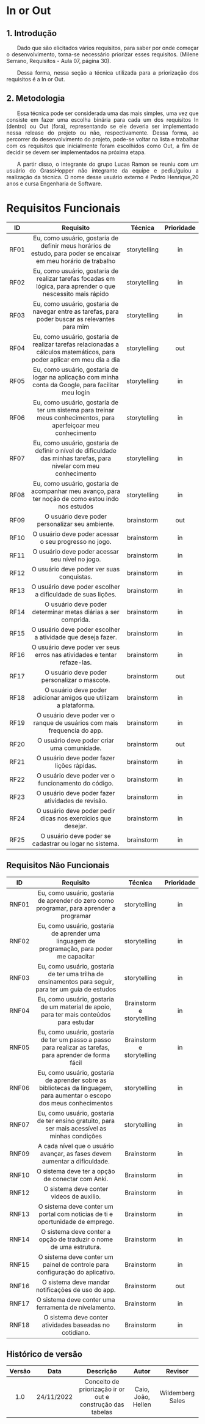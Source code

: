 # In or Out

## 1. Introdução
<p align="justify">&emsp;&emsp;Dado que são elicitados vários requisitos, para saber por onde começar o desenvolvimento, torna-se necessário priorizar esses requisitos. (Milene Serrano, Requisitos - Aula 07, página 30).</p>

<p align="justify">&emsp;&emsp;Dessa forma, nessa seção a técnica utilizada para a priorização dos requisitos é a In or Out.</p>

## 2. Metodologia
<p align="justify">&emsp;&emsp;Essa técnica pode ser considerada uma das mais simples, uma vez que consiste em fazer uma escolha binária para cada um dos requisitos In (dentro) ou Out (fora), representando se ele deveria ser implementado nessa release do projeto ou não, respectivamente. Dessa forma, ao percorrer do desenvolvimento do projeto, pode-se voltar na lista e trabalhar com os requisitos que inicialmente foram escolhidos como Out, a fim de decidir se devem ser implementados na próxima etapa.</p>

<p align="justify">&emsp;&emsp;A partir disso, o integrante do grupo Lucas Ramon se reuniu com um usuário do GrassHopper não integrante da equipe e pediu/guiou a realização da técnica. O nome desse usuário externo é Pedro Henrique,20 anos e cursa Engenharia de Software.</p>


# Requisitos Funcionais

|     ID     |                                                         Requisito                                                         |  Técnica  | Prioridade |
| :--------: | :-----------------------------------------------------------------------------------------------------------------------: |:---------:| :--------: |
| RF01 |Eu, como usuário, gostaria de definir meus horários de estudo, para poder se encaixar em meu horário de trabalho |storytelling|in|
| RF02 |Eu, como usuário, gostaria de realizar tarefas focadas em lógica, para aprender o que nescessito mais rápido |storytelling|in|
| RF03 |Eu, como usuário, gostaria de navegar entre as tarefas, para poder buscar as relevantes para mim |storytelling|in|
| RF04 |Eu, como usuário, gostaria de realizar tarefas relacionadas a cálculos matemáticos, para poder aplicar em meu dia a dia |storytelling|out|
| RF05 |Eu, como usuário, gostaria de logar na aplicação com minha conta da Google, para facilitar meu login |storytelling|in|
| RF06 |Eu, como usuário, gostaria de ter um sistema para treinar meus conhecimentos, para aperfeiçoar meu conhecimento |storytelling|in|
| RF07 |Eu, como usuário, gostaria de definir o nível de dificuldade das minhas tarefas, para nivelar com meu conhecimento |storytelling|in|
| RF08 |Eu, como usuário, gostaria de acompanhar meu avanço, para ter noção de como estou indo nos estudos |storytelling|in|
| RF09 |              O usuário deve poder personalizar seu ambiente.              |brainstorm|out|
| RF10 |           O usuário deve poder acessar o seu progresso no jogo.           |brainstorm|in|
| RF11 |              O usuário deve poder acessar seu nível no jogo.              |brainstorm|in|
| RF12 |                 O usuário deve poder ver suas conquistas.                 |brainstorm|in|
| RF13 |        O usuário deve poder escolher a dificuldade de suas lições.        |brainstorm|in|
| RF14 |       O usuário deve poder determinar metas diárias a ser comprida.       |brainstorm|in|
| RF15 |        O usuário deve poder escolher a atividade que deseja fazer.        |brainstorm|in|
| RF16 |  O usuário deve poder ver seus erros nas atividades e tentar refaze-las.  |brainstorm|in|
| RF17 |               O usuário deve poder personalizar o mascote.                |brainstorm|out|
| RF18 |     O usuário deve poder adicionar amigos que utilizam a plataforma.      |brainstorm|in|
| RF19 | O usuário deve poder ver o ranque de usuários com mais frequencia do app. |brainstorm|in|
| RF20 |                O usuário deve poder criar uma comunidade.                 |brainstorm|out|
| RF21 |                O usuário deve poder fazer lições rápidas.                 |brainstorm|in|
| RF22 |            O usuário deve poder ver o funcionamento do código.            |brainstorm|in|
| RF23 |             O usuário deve poder fazer atividades de revisão.             |brainstorm|in|
| RF24 |       O usuário deve poder pedir dicas nos exercicios que desejar.        |brainstorm|in|
| RF25 |          O usuário deve poder se cadastrar ou logar no sistema.           |brainstorm|in|


## Requisitos Não Funcionais

|     ID     |                                                         Requisito                                                         |  Técnica  | Prioridade |
| :--------: | :-----------------------------------------------------------------------------------------------------------------------: |:---------:| :--------: |
| RNF01 | Eu, como usuário, gostaria de aprender do zero como programar, para aprender a programar |storytelling|in|
| RNF02 | Eu, como usuário, gostaria de aprender uma linguagem de programação, para poder me capacitar |storytelling|in|
| RNF03 | Eu, como usuário, gostaria de ter uma trilha de ensinamentos para seguir, para ter um guia de estudos |storytelling|in|
| RNF04 | Eu, como usuário, gostaria de um material de apoio, para ter mais conteúdos para estudar |Brainstorm e storytelling|in|
| RNF05 | Eu, como usuário, gostaria de ter um passo a passo para realizar as tarefas, para aprender de forma fácil |Brainstorm e storytelling|in|
| RNF06 | Eu, como usuário, gostaria de aprender sobre as bibliotecas da linguagem, para aumentar o escopo dos meus conhecimentos |storytelling|in|
| RNF07 | Eu, como usuário, gostaria de ter ensino gratuito, para ser mais acessível as minhas condições |storytelling|in|
| RNF09 |  A cada nível que o usuário avançar, as fases devem aumentar a dificuldade.   |Brainstorm|in|
| RNF10 |               O sistema deve ter a opção de conectar com Anki.                |Brainstorm|in|
| RNF12 |                   O sistema deve conter videos de auxilio.                    |Brainstorm|in|
| RNF13 | O sistema deve conter um portal com noticias de ti e oportunidade de emprego. |Brainstorm|in|
| RNF14 |      O sistema deve conter a opção de traduzir o nome de uma estrutura.       |Brainstorm|in|
| RNF15 | O sistema deve conter um painel de controle para configuração do aplicativo.  |Brainstorm|in|
| RNF16 |               O sistema deve mandar notificações de uso do app.               |Brainstorm|out|
| RNF17 |             O sistema deve conter uma ferramenta de nívelamento.              |Brainstorm|in|
| RNF18 |            O sistema deve conter atividades baseadas no cotidiano.            |Brainstorm|in|



## Histórico de versão

| Versão |    Data    |                                 Descrição                                 |          Autor           |     Revisor      |
| :----: | :--------: | :-----------------------------------------------------------------------: | :----------------------: | :--------------: |
|  1.0   | 24/11/2022 |   Conceito de priorização ir or out e construção das tabelas   | Caio, João, Hellen    |  Wildemberg Sales    |

